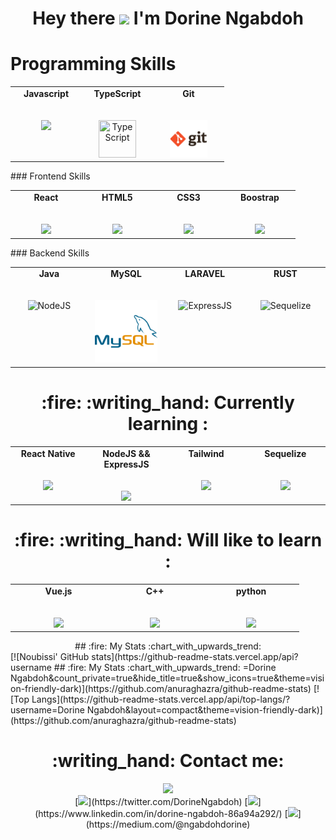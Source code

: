 
<!--
**Dorine Ngabdoh/Dorine Ngabdoh** is a :sparkles: _special_ :sparkles: repository because its `README.md` (this file) appears on your GitHub profile.
Here are some ideas to get you started:
- :telescope: I’m currently working on ...
- :seedling: I’m currently learning ...
- :dancers: I’m looking to collaborate on ...
- :thinking_face: I’m looking for help with ...
- :speech_balloon: Ask me about ...
- :mailbox: How to reach me: ...
- :smile: Pronouns: ...
- :zap: Fun fact: ...
-->
<div id="header" align="center">
  <!--here's the hello text below it are the languages links-->
  <h1>
    Hey there
    <img src="https://media.giphy.com/media/hvRJCLFzcasrR4ia7z/giphy.gif" width="30px"/>
      I'm Dorine Ngabdoh
  </h1>
<div align="left">
  <h1>Programming Skills</h1>
  <table>
    <tbody>
      <tr valign="top">
        <td width="100" height="30" align="center">
          <span><strong>Javascript</strong></span><br><br><br>
          <img height="60x" src="https://upload.wikimedia.org/wikipedia/commons/thumb/9/99/Unofficial_JavaScript_logo_2.svg/480px-Unofficial_JavaScript_logo_2.svg.png">
        </td>
         <td width="100" height="30" align="center">
          <span><strong>TypeScript</strong></span><br><br><br>
          <img src="https://w7.pngwing.com/pngs/915/519/png-transparent-typescript-hd-logo-thumbnail.png" title="TypeScript" **alt="TypeScript" width="60" height="60"/>
        </td>
         <td width="100" height="30" align="center">
          <span><strong>Git</strong></span><br><br><br>
          <img src="https://github.com/devicons/devicon/blob/master/icons/git/git-original-wordmark.svg" title="Git" **alt="Git" width="60" height="60"/>
        </td>
      </tr>
    </tbody>
  </table>
    ### Frontend Skills
  <table>
    <tbody>
      <tr valign="top">
        <td width="100px" align="center">
          <span><strong>React</strong></span><br><br><br>
          <img height="50px" src="https://cdn.worldvectorlogo.com/logos/react-1.svg">
        </td>
        <td width="100px" align="center">
          <span><strong>HTML5</strong></span><br><br><br>
          <img height="50px" src="https://cdn.svgporn.com/logos/html-5.svg">
        </td>
        <td width="100px" align="center">
          <span><strong>CSS3</strong>
          </span><br><br><br>
          <img height="50px" src="https://cdn.svgporn.com/logos/css-3.svg">
        </td>
        <td width="100px" align="center">
          <span><strong>Boostrap</strong>
          </span><br><br><br>
          <img height="50px" src="https://w7.pngwing.com/pngs/628/224/png-transparent-bootstrap-plain-wordmark-logo-icon.png">
        </td>
      </tr>
    </tbody>
  </table>
    ### Backend Skills
  <table>
    <tbody>
      <tr valign="top">
        <td width="140px" align="center">
          <span><strong>Java</strong></span><br><br><br>
          <img src="https://www.gcreddy.com/wp-content/uploads/2021/05/Java-Programming-Language-1.png" title="NodeJS" alt="NodeJS" width="100" height="100"/>
        </td>
        <td width="140px" align="center">
          <span><strong>MySQL</strong></span><br><br><br>
          <img src="https://github.com/devicons/devicon/blob/master/icons/mysql/mysql-original-wordmark.svg" title="MySQL"  alt="MySQL" width="100" height="100"/>
        </td>
        <td width="140px" align="center">
          <span><strong>LARAVEL</strong></span><br><br><br>
          <img src="https://miro.medium.com/v2/resize:fit:1400/1*m0s2io11J82PR7miqan92w.png" title="ExpressJS"  alt="ExpressJS" width="120" height="100"/>
        </td>
        <td width="140px" align="center">
          <span><strong>RUST</strong></span><br><br><br>
          <img src="https://upload.wikimedia.org/wikipedia/commons/thumb/d/d5/Rust_programming_language_black_logo.svg/1024px-Rust_programming_language_black_logo.svg.png" title="Sequelize"  alt="Sequelize" width="120" height="100"/>
        </td>
      </tr>
    </tbody>
  </table>
</div>
 <h1> :fire: :writing_hand: Currently learning : </h1>
  <div align="left">
    <table>
      <tbody>
        <tr valign="top">
          <td width="140px" align="center">
            <span><strong>React Native</strong></span><br><br><br>
            <img height="64px" src="https://cdn.worldvectorlogo.com/logos/react-1.svg">
          </td>
          <td width="140px" align="center">
            <span><strong>NodeJS && ExpressJS</strong></span><br><br><br>
            <img height="64px" src="https://miro.medium.com/v2/resize:fit:1000/0*tCIiFzfAKsblfxnM.png">
          </td>
           <td width="140px" align="center">
            <span><strong>Tailwind</strong>
            </span><br><br><br>
            <img height="64px" src="https://cdn.svgporn.com/logos/tailwindcss-icon.svg">
          </td>
          <td width="140px" align="center">
            <span><strong>Sequelize</strong>
            </span><br><br><br>
            <img height="64px" src="https://miro.medium.com/v2/resize:fit:1200/1*F0HA_9ZjT9Adjypo1fwhUw.png">
          </td>
        </tr>
      </tbody>
    </table>
  </div>
  <h1> :fire: :writing_hand: Will like to learn : </h1>
  <div align="left">
    <table>
      <tbody>
        <tr valign="top">
          <td width="140px" align="center">
            <span><strong>Vue.js</strong>
            </span><br><br><br>
            <img height="64px" src="https://vuejs.org/images/logo.png">
          </td>
          <td width="140px" align="center">
            <span><strong>C++<strong></span><br><br><br>
            <img height="64px" src="https://upload.wikimedia.org/wikipedia/commons/thumb/1/18/ISO_C%2B%2B_Logo.svg/640px-ISO_C%2B%2B_Logo.svg.png">
          </td>
          <td width="140px" align="center">
            <span><strong>python<strong></span><br><br><br>
            <img height="64px" src="https://upload.wikimedia.org/wikipedia/commons/thumb/c/c3/Python-logo-notext.svg/640px-Python-logo-notext.svg.png">
          </td>
        </tr>
      </tbody>
    </table>
  </div>
  <!-- my stats -->
  ## :fire: My Stats :chart_with_upwards_trend:
 <div align="left">
<!--  [![GitHub Streak](http://github-readme-streak-stats.herokuapp.com?user=Dorine Ngabdoh&theme=dark&background=000000)](https://git.io/streak-stats) -->
  [![Noubissi' GitHub stats](https://github-readme-stats.vercel.app/api?username  ## :fire: My Stats :chart_with_upwards_trend:
  =Dorine Ngabdoh&count_private=true&hide_title=true&show_icons=true&theme=vision-friendly-dark)](https://github.com/anuraghazra/github-readme-stats)
  [![Top Langs](https://github-readme-stats.vercel.app/api/top-langs/?username=Dorine Ngabdoh&layout=compact&theme=vision-friendly-dark)](https://github.com/anuraghazra/github-readme-stats)
  </div>
  <!-- my contacts below -->
  <h1>:writing_hand: Contact me: </h1>
  <div id="header" align="center">
    <img src="https://media.giphy.com/media/M9gbBd9nbDrOTu1Mqx/giphy.gif" width="100"/>
  </div>
  [<img src="https://img.shields.io/badge/twitter-%231DA1F2.svg?&style=for-the-badge&logo=twitter&logoColor=white">](https://twitter.com/DorineNgabdoh)
  [<img src="https://img.shields.io/badge/linkedin-%230077B5.svg?&style=for-the-badge&logo=linkedin&logoColor=white">](https://www.linkedin.com/in/dorine-ngabdoh-86a94a292/)
  [<img src="https://img.shields.io/badge/Medium-12100E?style=for-the-badge&logo=medium&logoColor=white">](https://medium.com/@ngabdohdorine)
</div>

